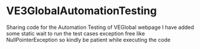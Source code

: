 # VE3GlobalAutomationTesting
Sharing code for the Automation Testing of VEGlobal webpage
I have added some static wait to run the test cases exception free like NullPointerException so kindly be patient while executing the code
